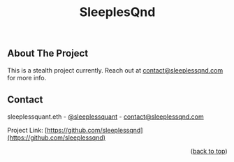 <div align="center">
  <h1 align="center">SleeplesQnd</h1>
</div>

<br/>

<!-- ABOUT THE PROJECT -->
## About The Project
This is a stealth project currently. Reach out at contact@sleeplessqnd.com for more info. 


<!-- CONTACT -->
## Contact

sleeplessquant.eth - [@sleeplessquant](https://twitter.com/sleeplessquant) - contact@sleeplessqnd.com

Project Link: [https://github.com/sleeplessqnd](https://github.com/sleeplessqnd)

<p align="right">(<a href="#readme-top">back to top</a>)</p>

